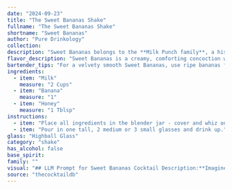 ```yaml
---
date: "2024-09-23"
title: "The Sweet Bananas Shake"
fullname: "The Sweet Bananas Shake"
shortname: "Sweet Bananas"
author: "Pure Drinkology"
collection:
description: "Sweet Bananas belongs to the **Milk Punch family**, a historical cocktail category featuring milk and spirits.  While its exact origin is unknown, milk punches have been enjoyed for centuries, likely originating in colonial America.  This simple yet delightful drink is a refreshing take on this classic style. "
flavor_description: "Sweet Bananas is a creamy, comforting concoction with a distinct banana flavor. The sweetness of the honey balances the natural sweetness of the banana, creating a harmonious taste. The milk provides a smooth, velvety texture and adds a touch of dairy richness. This cocktail is a delightful and satisfying treat, reminiscent of a banana milkshake with a touch of honeyed sweetness. "
bartender_tips: "For a velvety smooth Sweet Bananas, use ripe bananas for maximum sweetness and flavor. Blend them thoroughly with milk until completely smooth. A touch of honey adds depth, so start with a teaspoon and adjust to your taste.  Chill the mixture for optimal refreshment.  For a fancier presentation, rim the glass with crushed banana chips. "
ingredients:
  - item: "Milk"
    measure: "2 Cups"
  - item: "Banana"
    measure: "1"
  - item: "Honey"
    measure: "1 Tblsp"
instructions:
  - item: "Place all ingredients in the blender jar - cover and whiz on medium speed until well blended."
  - item: "Pour in one tall, 2 medium or 3 small glasses and drink up."
glass: "Highball Glass"
category: "shake"
has_alcohol: false
base_spirit:
family: ""
visual: "## LLM Prompt for Sweet Bananas Cocktail Description:**Imagine a glass filled with a creamy, pale yellow liquid, reminiscent of a banana milkshake.  The surface shimmers with a delicate sheen, like a thin layer of honey.  Tiny bubbles rise from the depths, hinting at a gentle sweetness.  The aroma is an intoxicating blend of ripe banana and subtle floral notes from the honey.  What words would you use to describe this visual and olfactory experience?** **Bonus:** * **Include a sentence describing the consistency of the drink, e.g., The liquid is thick and velvety, almost like a mousse.*** **Mention any interesting visual elements, e.g., A single banana slice sits on the rim of the glass, adding a touch of rustic charm.** "
source: "thecocktaildb"
---
```



